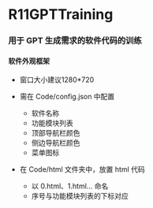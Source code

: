 # R11GPTTraining

### 用于 GPT 生成需求的软件代码的训练

#### 软件外观框架
- 窗口大小建议1280*720
- 需在 Code/config.json 中配置
  - 软件名称
  - 功能模块列表
  - 顶部导航栏颜色
  - 侧边导航栏颜色
  - 菜单图标

- 在 Code/html 文件夹中，放置 html 代码
  - 以 0.html、1.html... 命名
  - 序号与功能模块列表的下标对应